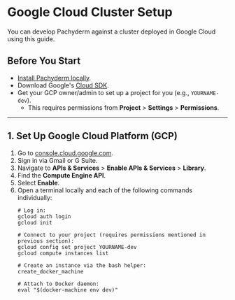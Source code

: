 # Google Cloud Cluster Setup 

You can develop Pachyderm against a cluster deployed in Google Cloud using this guide. 


## Before You Start 

- [Install Pachyderm locally](/getting-started/local-installation/#local-installation). 
- Download Google's [Cloud SDK](https://cloud.google.com/sdk/).
- Get your GCP owner/admin to set up a project for you (e.g., `YOURNAME-dev`).
    - This requires permissions from **Project** > **Settings** > **Permissions**. 
---

## 1. Set Up Google Cloud Platform (GCP)


1. Go to [console.cloud.google.com](https://console.cloud.google.com/).
2. Sign in via Gmail or G Suite.  
3. Navigate to **APIs & Services** > **Enable APIs & Services** > **Library**.
4. Find the **Compute Engine API**.
5. Select **Enable**.
6. Open a terminal locally and each of the following commands individually:
      ```
      # Log in:
      gcloud auth login 
      gcloud init

      # Connect to your project (requires permissions mentioned in previous section):
      gcloud config set project YOURNAME-dev
      gcloud compute instances list 

      # Create an instance via the bash helper: 
      create_docker_machine

      # Attach to Docker daemon: 
      eval "$(docker-machine env dev)"
      ```

## 2. Set up and Launch Kubectl

1. Open a terminal and run the following commands:
      ```
      # Update kubectl 
      gcloud components update kubectl

      # Set up port forwarding
      portforwarding

      # View client version
      kubectl version

      # Deploy Kubernetes 
      make launch-kube 

      # View client & server version
      kubectl version 

      # Verify processes
      docker ps 
      ```
## 3. Deploy Pachyderm Cluster 

1. Open a terminal and run the following command:
      ```
      make launch
      ```
2. Start developing! 
